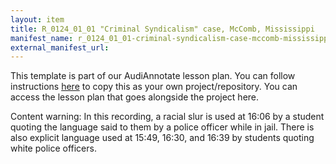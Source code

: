 ```yaml
---
layout: item
title: R_0124_01_01 "Criminal Syndicalism" case, McComb, Mississippi
manifest_name: r_0124_01_01-criminal-syndicalism-case-mccomb-mississippi
external_manifest_url: 
---
```

<!-- Add an essay or interpretive material below this line,
using HTML or markdown.  Do not modify this file above this line -->

This template is part of our AudiAnnotate lesson plan. You can follow instructions [here](https://hipstas.github.io/AudiAnnotate/documentation.html) to copy this as your own project/repository. You can access the lesson plan that goes alongside the project here.

Content warning: In this recording, a racial slur is used at 16:06 by a student quoting the language said to them by a police officer while in jail. There is also explicit language used at 15:49, 16:30, and 16:39 by students quoting white police officers.
